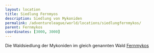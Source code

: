 ```yaml
---
layout: location
title: Siedlung Fernmyos
description: Siedlung von Mykoniden
permalink: /adventureleague/world/locations/siedlungfernmykos/
parent: Fernmykos
coordinates: [3000, 3000]
---
```

Die Waldsiedlung der Mykoniden im gleich genannten Wald [Fernmykos](fernmykos.md)